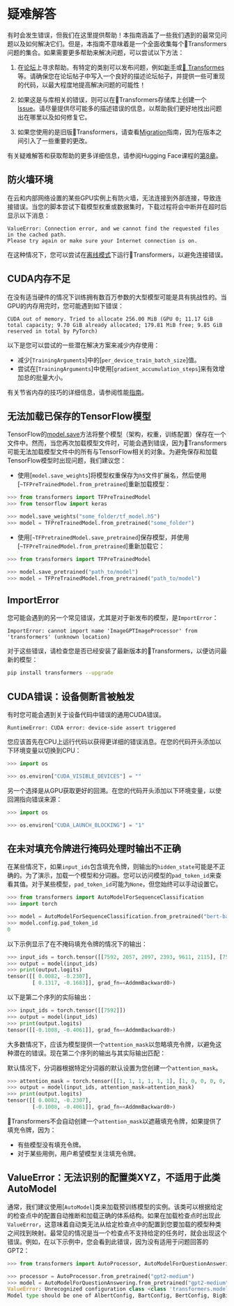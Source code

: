 <!---
版权所有2022年的HuggingFace团队。

根据Apache许可证，第2.0版本（“许可证”）进行许可；
除非符合许可证的规定，否则您不得使用此文件。
您可以获得许可证的副本，该副本可以在以下位置获取：

    http://www.apache.org/licenses/LICENSE-2.0

除非适用法律要求或书面同意，本软件是按“原样”无任何形式的“嘉奖”方式分发的，
没有任何形式的明示或暗示的保证及条件，包括但不限于适销性保证、适用于特定用途的保证及对非侵权的保证。
请参阅许可证了解有关许可证的详细信息。

⚠️ 请注意，此文件是Markdown格式的，但包含我们的doc-builder的特定语法（类似于MDX），
可能在您的Markdown查看器中无法正确呈现。

-->

# 疑难解答

有时会发生错误，但我们在这里提供帮助！本指南涵盖了一些我们遇到的最常见问题以及如何解决它们。但是，本指南不意味着是一个全面收集每个🤗Transformers问题的集合。如果需要更多帮助来解决问题，可以尝试以下方法：

<Youtube id="S2EEG3JIt2A"/>

1. 在[论坛](https://discuss.huggingface.co/)上寻求帮助。有特定的类别可以发布问题，例如[新手](https://discuss.huggingface.co/c/beginners/5)或[🤗 Transformes](https://discuss.huggingface.co/c/transformers/9)等。请确保您在论坛帖子中写入一个良好的描述论坛帖子，并提供一些可重现的代码，以最大程度地提高解决问题的可能性！

<Youtube id="_PAli-V4wj0"/>

2. 如果这是与库相关的错误，则可以在🤗Transformers存储库上创建一个[Issue](https://github.com/huggingface/transformers/issues/new/choose)。请尽量提供尽可能多的描述错误的信息，以帮助我们更好地找出问题出在哪里以及如何修复它。

3. 如果您使用的是旧版🤗Transformers，请查看[Migration](migration)指南，因为在版本之间引入了一些重要的更改。

有关疑难解答和获取帮助的更多详细信息，请参阅Hugging Face课程的[第8章](https://huggingface.co/course/chapter8/1?fw=pt)。


## 防火墙环境

在云和内部网络设置的某些GPU实例上有防火墙，无法连接到外部连接，导致连接错误。当您的脚本尝试下载模型权重或数据集时，下载过程将会中断并在超时后显示以下消息：

```
ValueError: Connection error, and we cannot find the requested files in the cached path.
Please try again or make sure your Internet connection is on.
```

在这种情况下，您可以尝试在[离线模式](installation.md#offline-mode)下运行🤗Transformers，以避免连接错误。

## CUDA内存不足

在没有适当硬件的情况下训练拥有数百万参数的大型模型可能是具有挑战性的。当GPU的内存用完时，您可能遇到如下错误：

```
CUDA out of memory. Tried to allocate 256.00 MiB (GPU 0; 11.17 GiB total capacity; 9.70 GiB already allocated; 179.81 MiB free; 9.85 GiB reserved in total by PyTorch)
```

以下是您可以尝试的一些潜在解决方案来减少内存使用：

- 减少[`TrainingArguments`]中的[`per_device_train_batch_size`]值。
- 尝试在[`TrainingArguments`]中使用[`gradient_accumulation_steps`]来有效增加总的批量大小。

<Tip>

有关节省内存的技巧的详细信息，请参阅性能[指南](performance.md)。

</Tip>


## 无法加载已保存的TensorFlow模型

TensorFlow的[model.save](https://www.tensorflow.org/tutorials/keras/save_and_load#save_the_entire_model)方法将整个模型（架构，权重，训练配置）保存在一个文件中。然而，当您再次加载模型文件时，可能会遇到错误，因为🤗Transformers可能无法加载模型文件中的所有与TensorFlow相关的对象。为避免保存和加载TensorFlow模型时出现问题，我们建议您：

- 使用[`model.save_weights`]将模型权重保存为`h5`文件扩展名，然后使用[`~TFPreTrainedModel.from_pretrained`]重新加载模型：

```py
>>> from transformers import TFPreTrainedModel
>>> from tensorflow import keras

>>> model.save_weights("some_folder/tf_model.h5")
>>> model = TFPreTrainedModel.from_pretrained("some_folder")
```

- 使用[`~TFPretrainedModel.save_pretrained`]保存模型，并使用[`~TFPreTrainedModel.from_pretrained`]重新加载它：

```py
>>> from transformers import TFPreTrainedModel

>>> model.save_pretrained("path_to/model")
>>> model = TFPreTrainedModel.from_pretrained("path_to/model")
```

## ImportError

您可能会遇到的另一个常见错误，尤其是对于新发布的模型，是`ImportError`：

```
ImportError: cannot import name 'ImageGPTImageProcessor' from 'transformers' (unknown location)
```

对于这些错误，请检查您是否已经安装了最新版本的🤗Transformers，以便访问最新的模型：

```bash
pip install transformers --upgrade
```

## CUDA错误：设备侧断言被触发

有时您可能会遇到关于设备代码中错误的通用CUDA错误。

```
RuntimeError: CUDA error: device-side assert triggered
```

您应该首先在CPU上运行代码以获得更详细的错误消息。在您的代码开头添加以下环境变量以切换到CPU：

```py
>>> import os

>>> os.environ["CUDA_VISIBLE_DEVICES"] = ""
```

另一个选择是从GPU获取更好的回溯。在您的代码开头添加以下环境变量，以使回溯指向错误来源：

```py
>>> import os

>>> os.environ["CUDA_LAUNCH_BLOCKING"] = "1"
```

## 在未对填充令牌进行掩码处理时输出不正确

在某些情况下，如果`input_ids`包含填充令牌，则输出的`hidden_state`可能是不正确的。为了演示，加载一个模型和分词器。您可以访问模型的`pad_token_id`来查看其值。对于某些模型，`pad_token_id`可能为`None`，但您始终可以手动设置它。

```py
>>> from transformers import AutoModelForSequenceClassification
>>> import torch

>>> model = AutoModelForSequenceClassification.from_pretrained("bert-base-uncased")
>>> model.config.pad_token_id
0
```

以下示例显示了在不掩码填充令牌的情况下的输出：

```py
>>> input_ids = torch.tensor([[7592, 2057, 2097, 2393, 9611, 2115], [7592, 0, 0, 0, 0, 0]])
>>> output = model(input_ids)
>>> print(output.logits)
tensor([[ 0.0082, -0.2307],
        [ 0.1317, -0.1683]], grad_fn=<AddmmBackward0>)
```

以下是第二个序列的实际输出：

```py
>>> input_ids = torch.tensor([[7592]])
>>> output = model(input_ids)
>>> print(output.logits)
tensor([[-0.1008, -0.4061]], grad_fn=<AddmmBackward0>)
```

大多数情况下，应该为模型提供一个`attention_mask`以忽略填充令牌，以避免这种潜在的错误。现在第二个序列的输出与其实际输出匹配：

<Tip>

默认情况下，分词器根据特定分词器的默认设置为您创建一个`attention_mask`。

</Tip>

```py
>>> attention_mask = torch.tensor([[1, 1, 1, 1, 1, 1], [1, 0, 0, 0, 0, 0]])
>>> output = model(input_ids, attention_mask=attention_mask)
>>> print(output.logits)
tensor([[ 0.0082, -0.2307],
        [-0.1008, -0.4061]], grad_fn=<AddmmBackward0>)
```

🤗Transformers不会自动创建一个`attention_mask`以遮蔽填充令牌，如果提供了填充令牌，因为：

- 有些模型没有填充令牌。
- 对于某些用例，用户希望模型关注填充令牌。

## ValueError：无法识别的配置类XYZ，不适用于此类AutoModel

通常，我们建议使用[`AutoModel`]类来加载预训练模型的实例。该类可以根据给定的检查点中的配置自动推断和加载正确的体系结构。如果在加载检查点时出现此`ValueError`，这意味着自动类无法从给定检查点中的配置到您要加载的模型种类之间找到映射。最常见的情况是当一个检查点不支持给定的任务时，就会出现这个错误。例如，在以下示例中，您会看到此错误，因为没有适用于问题回答的GPT2：

```py
>>> from transformers import AutoProcessor, AutoModelForQuestionAnswering

>>> processor = AutoProcessor.from_pretrained("gpt2-medium")
>>> model = AutoModelForQuestionAnswering.from_pretrained("gpt2-medium")
ValueError: Unrecognized configuration class <class 'transformers.models.gpt2.configuration_gpt2.GPT2Config'> for this kind of AutoModel: AutoModelForQuestionAnswering.
Model type should be one of AlbertConfig, BartConfig, BertConfig, BigBirdConfig, BigBirdPegasusConfig, BloomConfig, ...
```
